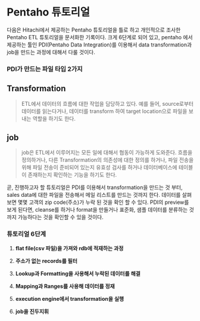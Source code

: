 # Pentaho 튜토리얼
다음은 Hitachi에서 제공하는 Pentaho 튜토리얼을 틀로 하고 개인적으로 조사한 Pentaho ETL 튜토리얼을 문서화한 기록이다.
크게 6단계로 되어 있고, pentaho 에서 제공하는 툴인 PDI(Pentaho Data Integration)를 이용해서 data transformation과 job을 만드는 과정에 대해서 다룰 것이다.

### PDI가 만드는 파일 타입 2가지

## Transformation
> ETL에서 데이터의 흐름에 대한 작업을 담당하고 있다. 예를 들어, source로부터 데이터를 읽는다거나, 데이터를 transform 하여 target location으로 파일을 보내는 역할을 하기도 한다. 
## job
> job은 ETL에서 이루어지는 모든 일에 대해서 협동이 가능하게 도와준다. 흐름을 정의하거나, 다른 Transformation의 의존성에 대한 정의를 하거나, 파일 전송을 위해 파일 전송이 준비되어 있는지 유효성 검사를 하거나 데이터베이스에 테이블이 존재하는지 확인하는 기능을 하기도 한다. 

곧, 진행하고자 할 튜토리얼은 PDI를 이용해서 transformation을 만드는 것 부터, sales data에 대한 파일을 전송해서 메일 리스트를 만드는 것까지 한다. 데이터를 살펴보면 몇몇 고객의 zip code(주소)가 누락 된 것을 확인 할 수 있다. PDI의 preview를 보게 된다면, cleanse를 하거나 format을 만들거나 표준화, 샘플 데이터를 분류하는 것까지 가능하다는 것을 확인할 수 있을 것이다. 


### 튜토리얼 6단계

1. <b>flat file(csv 파일)을 가져와 rdb에 적재하는 과정</b>

2. <b>주소가 없는 records를 필터</b>

3. <b>Lookup과 Formatting을 사용해서 누락된 데이터를 해결</b>

4. <b>Mapping과 Ranges를 사용해 데이터를 정재</b>

5. <b> execution engine에서 transformation을 실행</b>

6. <b>job을 진두지휘</b>

